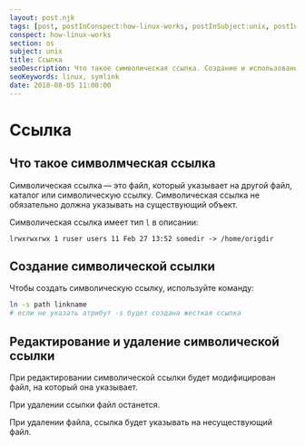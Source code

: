 ```yaml
---
layout: post.njk
tags: [post, postInConspect:how-linux-works, postInSubject:unix, postInSection:os]
conspect: how-linux-works
section: os
subject: unix
title: Ссылка
seoDescription: Что такое символическая ссылка. Создание и использование символических ссылок в Linux.
seoKeywords: linux, symlink
date: 2018-08-05 11:00:00
---
```

# Ссылка

## Что такое символмческая ссылка

Символическая ссылка — это файл, который указывает на другой файл, каталог или символическую ссылку. Символическая ссылка не обязательно должна указывать на существующий объект.

Символическая ссылка имеет тип `l` в описании:
```
lrwxrwxrwx 1 ruser users 11 Feb 27 13:52 somedir -> /home/origdir
```

## Создание символической ссылки

Чтобы создать символическую ссылку, используйте команду:
```bash
ln -s path linkname 
# если не указать атрибут -s будет создана жесткая ссылка
```

## Редактирование и удаление символической ссылки

При редактировании символической ссылки будет модифицирован файл, на который она указывает. 

При удалении ссылки файл останется. 

При удалении файла, ссылка будет указывать на несуществующий файл.